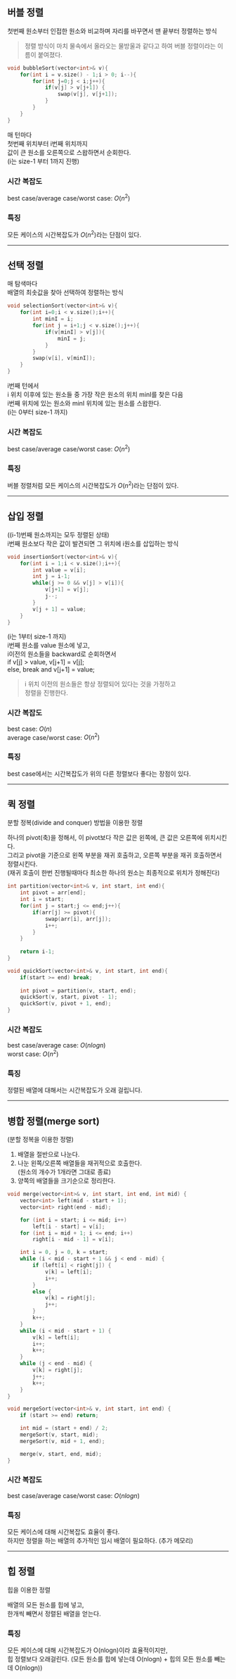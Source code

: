 ## 버블 정렬

첫번째 원소부터 인접한 원소와 비교하며 자리를 바꾸면서 맨 끝부터 정렬하는 방식

> 정렬 방식이 마치 물속에서 올라오는 물방울과 같다고 하여 버블 정렬이라는 이름이 붙여졌다.

```cpp
void bubbleSort(vector<int>& v){
    for(int i = v.size() - 1;i > 0; i--){
        for(int j=0;j < i;j++){
            if(v[j] > v[j+1]) {
                swap(v[j], v[j+1]);
            }
        }
    }
}
```

매 턴마다  
첫번째 위치부터 i번째 위치까지  
값이 큰 원소를 오른쪽으로 스왑하면서 순회한다.  
(i는 size-1 부터 1까지 진행)


### 시간 복잡도

best case/average case/worst case: $O(n^2)$

### 특징

모든 케이스의 시간복잡도가 $O(n^2)$라는 단점이 있다.

---

## 선택 정렬

매 탐색마다  
배열의 최솟값을 찾아 선택하여 정렬하는 방식

```cpp
void selectionSort(vector<int>& v){
    for(int i=0;i < v.size();i++){
        int minI = i;
        for(int j = i+1;j < v.size();j++){
            if(v[minI] > v[j]){
                minI = j;
            } 
        } 
        swap(v[i], v[minI]);
    }
}
```

i번째 턴에서  
i 위치 이후에 있는 원소들 중 가장 작은 원소의 위치 minI를 찾은 다음  
i번째 위치에 있는 원소와 minI 위치에 있는 원소를 스왑한다.  
(i는 0부터 size-1 까지)


### 시간 복잡도

best case/average case/worst case: $O(n^2)$

### 특징

버블 정렬처럼 모든 케이스의 시간복잡도가 $O(n^2)$라는 단점이 있다.

---

## 삽입 정렬

((i-1)번째 원소까지는 모두 정렬된 상태)  
i번째 원소보다 작은 값이 발견되면 그 위치에 i원소를 삽입하는 방식

```cpp
void insertionSort(vector<int>& v){
    for(int i = 1;i < v.size();i++){
        int value = v[i];
        int j = i-1;
        while(j >= 0 && v[j] > v[i]){
            v[j+1] = v[j];
            j--;
        }
        v[j + 1] = value;
    }
}
```

(i는 1부터 size-1 까지)  
i번째 원소를 value 원소에 넣고,  
i이전의 원소들을 backward로 순회하면서  
if v[j] > value, v[j+1] = v[j];  
else, break and v[j+1] = value;

> i 위치 이전의 원소들은 항상 정렬되어 있다는 것을 가정하고  
> 정렬을 진행한다.

### 시간 복잡도

best case: $O(n)$  
average case/worst case: $O(n^2)$

### 특징

best case에서는 시간복잡도가 위의 다른 정렬보다 좋다는 장점이 있다.

---

## 퀵 정렬

분할 정복(divide and conquer) 방법을 이용한 정렬

하나의 pivot(축)을 정해서, 이 pivot보다 작은 값은 왼쪽에, 큰 값은 오른쪽에 위치시킨다.  
그리고 pivot을 기준으로 왼쪽 부분을 재귀 호출하고, 오른쪽 부분을 재귀 호출하면서 정렬시킨다.  
(재귀 호출이 한번 진행될때마다 최소한 하나의 원소는 최종적으로 위치가 정해진다)

```cpp
int partition(vector<int>& v, int start, int end){
    int pivot = arr[end];
    int i = start;
    for(int j = start;j <= end;j++){
        if(arr[j] >= pivot){
            swap(arr[i], arr[j]);
            i++;
        }
    } 
    
    return i-1;
}

void quickSort(vector<int>& v, int start, int end){
    if(start >= end) break;
    
    int pivot = partition(v, start, end);
    quickSort(v, start, pivot - 1);
    quickSort(v, pivot + 1, end);
}
```

### 시간 복잡도

best case/average case: $O(nlogn)$  
worst case: $O(n^2)$

### 특징

정렬된 배열에 대해서는 시간복잡도가 오래 걸립니다.

---

## 병합 정렬(merge sort)

(분할 정복을 이용한 정렬)
1. 배열을 절반으로 나눈다.
2. 나눈 왼쪽/오른쪽 배열들을 재귀적으로 호출한다.  
   (원소의 개수가 1개라면 그대로 종료)
3. 양쪽의 배열들을 크기순으로 정리한다.

```cpp
void merge(vector<int>& v, int start, int end, int mid) {
	vector<int> left(mid - start + 1);
	vector<int> right(end - mid);

	for (int i = start; i <= mid; i++)
		left[i - start] = v[i];
	for (int i = mid + 1; i <= end; i++)
		right[i - mid - 1] = v[i];

	int i = 0, j = 0, k = start;
	while (i < mid - start + 1 && j < end - mid) {
		if (left[i] < right[j]) {
			v[k] = left[i];
			i++;
		}
		else {
			v[k] = right[j];
			j++;
		}
		k++;
	}
	while (i < mid - start + 1) {
		v[k] = left[i];
		i++;
		k++; 
	}
	while (j < end - mid) {
		v[k] = right[j];
		j++;
		k++;
	}
}

void mergeSort(vector<int>& v, int start, int end) {
	if (start >= end) return;

	int mid = (start + end) / 2;
	mergeSort(v, start, mid);
	mergeSort(v, mid + 1, end);

	merge(v, start, end, mid);
}
```

### 시간 복잡도

best case/average case/worst case: $O(nlogn)$

### 특징

모든 케이스에 대해 시간복잡도 효율이 좋다.  
하지만 정렬을 하는 배열의 추가적인 임시 배열이 필요하다. (추가 메모리)

---

## 힙 정렬

힙을 이용한 정렬

배열의 모든 원소를 힙에 넣고,  
한개씩 빼면서 정렬된 배열을 얻는다.

### 특징

모든 케이스에 대해 시간복잡도가 O(nlogn)이라 효율적이지만,  
힙 정렬보다 오래걸린다.
(모든 원소를 힙에 넣는데 O(nlogn) + 힙의 모든 원소를 빼는데 O(nlogn))
